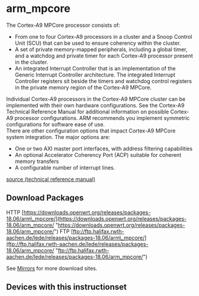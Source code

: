 # arm\_mpcore

The Cortex-A9 MPCore processor consists of:

- From one to four Cortex-A9 processors in a cluster and a Snoop Control Unit (SCU) that can be used to ensure coherency within the cluster.
- A set of private memory-mapped peripherals, including a global timer, and a watchdog and private timer for each Cortex-A9 processor present in the cluster.
- An integrated Interrupt Controller that is an implementation of the Generic Interrupt Controller architecture. The integrated Interrupt Controller registers sit beside the timers and watchdog control registers in the private memory region of the Cortex-A9 MPCore.

Individual Cortex-A9 processors in the Cortex-A9 MPCore cluster can be implemented with their own hardware configurations. See the Cortex-A9 Technical Reference Manual for additional information on possible Cortex-A9 processor configurations. ARM recommends you implement symmetric configurations for software ease of use.  
There are other configuration options that impact Cortex-A9 MPCore system integration. The major options are:

- One or two AXI master port interfaces, with address filtering capabilities
- An optional Accelerator Coherency Port (ACP) suitable for coherent memory transfers
- A configurable number of interrupt lines.

[source (technical reference manual)](http://infocenter.arm.com/help/topic/com.arm.doc.ddi0407e/DDI0407E_cortex_a9_mpcore_r2p0_trm.pdf "http://infocenter.arm.com/help/topic/com.arm.doc.ddi0407e/DDI0407E_cortex_a9_mpcore_r2p0_trm.pdf")

## Download Packages

HTTP [https://downloads.openwrt.org/releases/packages-18.06/arm\_mpcore/](https://downloads.openwrt.org/releases/packages-18.06/arm_mpcore/ "https://downloads.openwrt.org/releases/packages-18.06/arm_mpcore/") FTP [ftp://ftp.halifax.rwth-aachen.de/lede/releases/packages-18.06/arm\_mpcore/](ftp://ftp.halifax.rwth-aachen.de/lede/releases/packages-18.06/arm_mpcore/ "ftp://ftp.halifax.rwth-aachen.de/lede/releases/packages-18.06/arm_mpcore/")

See [Mirrors](/downloads#mirrors "downloads") for more download sites.

## Devices with this instructionset
